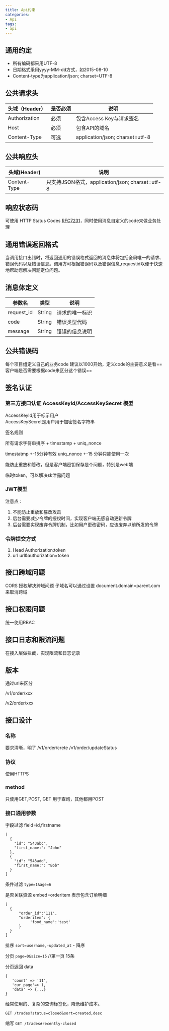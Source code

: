 ```yaml
---
title: Api约束
categories: 
- Api
tags:
- api
---
```


## 通用约定
- 所有编码都采用UTF-8
- 日期格式采用yyyy-MM-dd方式，如2015-08-10
- Content-type为application/json; charset=UTF-8

## 公共请求头

头域（Header）	 | 是否必须	|说明
---|---|---
Authorization |必须  |包含Access Key与请求签名
Host	      |必须	 |包含API的域名
Content-Type  |可选	 |application/json; charset=utf-8

## 公共响应头
头域(Header)	|说明
---|---|
Content-Type	|只支持JSON格式，application/json; charset=utf-8


## 响应状态码
可使用 HTTP Status Codes [RFC7231](https://tools.ietf.org/html/rfc7231#section-6)，同时使用消息自定义的code来做业务处理

## 通用错误返回格式
当调用接口出错时，将返回通用的错误格式返回的消息体将包括全局唯一的请求、错误代码以及错误信息。调用方可根据错误码以及错误信息,requestid以便于快速地帮助您解决问题定位问题。

## 消息体定义
参数名 |	类型 |	说明
---| ---|---|
request_id|	String|	请求的唯一标识
code|	String    |	错误类型代码
message|	String|	错误的信息说明

## 公共错误码
每个项目组定义自己的业务code
建议以1000开始，定义code的主要意义是看==客户端是否需要根据code来区分这个错误==


## 签名认证
### 第三方接口认证 AccessKeyId/AccessKeySecret 模型
AccessKeyId用于标示用户  
AccessKeySecret是用户用于加密签名字符串

签名规则

所有请求字符串排序 + timestamp + uniq_nonce

timestatmp +-15分钟有效  uniq_nonce +-15 分钟只能使用一次

能防止重放和篡改，但是客户端密钥保存是个问题，特别是web端

临时token，可以解决sk泄露问题


### JWT模型
注意点：
1. 不能防止重放和篡改攻击
2. 后台需要减少令牌的授权时间，实现客户端无感自动更新令牌
3. 后台需要实现废弃令牌机制，比如用户更改密码，应该废弃以前所发的令牌

### 令牌提交方式
1. Head  Authorization:token
2. url   url&authorization=token

## 接口跨域问题
CORS 授权解决跨域问题
子域名可以通过设置 document.domain=parent.com 来取消跨域

## 接口权限问题

统一使用RBAC

## 接口日志和限流问题

在接入层做拦截，实现限流和日志记录

## 版本
通过url来区分

/v1/order/xxx

/v2/order/xxx


## 接口设计
### 名称  
要求清晰，明了
/v1/order/crete
/v1/order/updateStatus


### 协议  
使用HTTPS

### method  
只使用GET,POST, GET 用于查询，其他都用POST

### 接口通用参数

字段过滤  field=id,firstname
```
[
  {
    "id": "543abc",
    "first_name:": "John"
  },
  {
    "id": "543add",
    "first_name:": "Bob"
  }
]

```

条件过滤   ``` type=1&age=6  ```


是否关联资源 embed=orderitem  表示包含订单明细

```
[
  {
      "order_id":'111',
      "orderitem": {
           'food_name':'test'
      }
  }
]
```

排序  ```sort=username,-updated_at```	 - 降序

分页  ``` page=0&size=15 ```    //第一页 15条

分页返回 data
```
{
   'count' => '11',
   'cur_page'=> 1,
   'data' => {...}
}
```

经常使用的、复杂的查询标签化，降低维护成本。

``` GET /trades?status=closed&sort=created,desc ```

缩写 ``` GET /trades#recently-closed ```




























